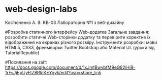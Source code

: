 # web-design-labs

Костюченко А. В. КВ-03 
Лабораторна №1 з веб-дизайну

#Розробка статичного інтерфейсу Web-додатка
Загальне завдання: розробити статичні Web-сторінки додатку та перевірити коректне їх відображення на екранах різного розміру.
Інструменти розробки: мови HTML5, CSS3, фреймворки Twitter Bootstrap або Material UI. (уроки від TutorialRepublic)

#Посилання на звіт:
https://docs.google.com/document/d/1xJmtBwvbfM9eG82lHiB-1rFsJjEpUyFtZBRkIKEYgvk/edit?usp=share_link
